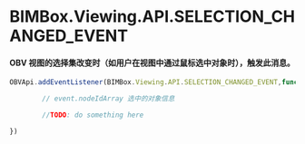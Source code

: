 # BIMBox.Viewing.API.SELECTION\_CHANGED\_EVENT

#### OBV 视图的选择集改变时（如用户在视图中通过鼠标选中对象时），触发此消息。

```js
OBVApi.addEventListener(BIMBox.Viewing.API.SELECTION_CHANGED_EVENT,function (event) {

        // event.nodeIdArray 选中的对象信息

        //TODO: do something here

})
```



